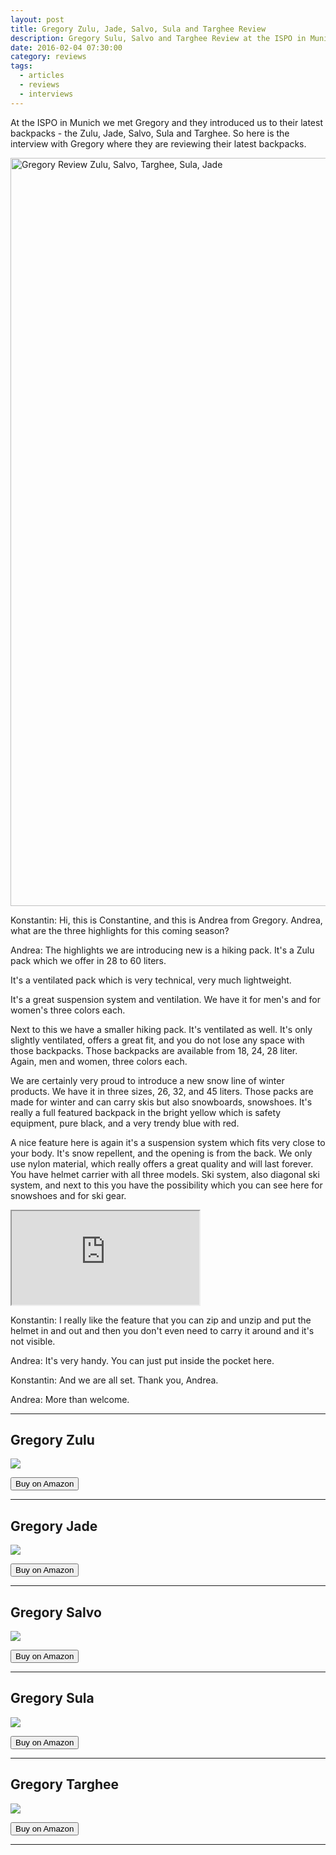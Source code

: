 ```yaml
---
layout: post
title: Gregory Zulu, Jade, Salvo, Sula and Targhee Review
description: Gregory Sulu, Salvo and Targhee Review at the ISPO in Munich
date: 2016-02-04 07:30:00
category: reviews
tags:
  - articles
  - reviews
  - interviews
---
```

At the ISPO in Munich we met Gregory and they introduced us to their latest backpacks - the Zulu, Jade, Salvo, Sula and Targhee. So here is the interview with Gregory where they are reviewing their latest backpacks.

<a data-flickr-embed="true"  href="https://www.flickr.com/photos/90204224@N07/32816692122/in/album-72157663341526010/" title="Gregory Review Zulu, Salvo, Targhee, Sula, Jade"><img src="https://c1.staticflickr.com/3/2788/32816692122_d1ead9949f_k.jpg" width="2048" height="1197" alt="Gregory Review Zulu, Salvo, Targhee, Sula, Jade"></a><script async src="//embedr.flickr.com/assets/client-code.js" charset="utf-8"></script>

<!--more-->

Konstantin: Hi, this is Constantine, and this is Andrea from Gregory. Andrea, what are the three highlights for this coming season?

Andrea:	The highlights we are introducing new is a hiking pack. It's a Zulu pack which we offer in 28 to 60 liters.

It's a ventilated pack which is very technical, very much lightweight.

It's a great suspension system and ventilation. We have it for men's and for women's three colors each.

Next to this we have a smaller hiking pack. It's ventilated as well. It's only slightly ventilated, offers a great fit, and you do not lose any space with those backpacks. Those backpacks are available from 18, 24, 28 liter. Again, men and women, three colors each.

We are certainly very proud to introduce a new snow line of winter products. We have it in three sizes, 26, 32, and 45 liters. Those packs are made for winter and can carry skis but also snowboards, snowshoes. It's really a full featured backpack in the bright yellow which is safety equipment, pure black, and a very trendy blue with red.

A nice feature here is again it's a suspension system which fits very close to your body. It's snow repellent, and the opening is from the back. We only use nylon material, which really offers a great quality and will last forever. You have helmet carrier with all three models. Ski system, also diagonal ski system, and next to this you have the possibility which you can see here for snowshoes and for ski gear.

<div class="embed-responsive embed-responsive-16by9">
    <iframe class="embed-responsive-item" src="https://www.youtube.com/embed/m7l1t35mKRg"></iframe>
</div>

Konstantin: I really like the feature that you can zip and unzip and put the helmet in and out and then you don't even need to carry it around and it's not visible.

Andrea:	It's very handy. You can just put inside the pocket here.

Konstantin:	And we are all set. Thank you, Andrea.

Andrea:	More than welcome.

---

## Gregory Zulu
<a rel="nofollow" target="_blank"  href="https://www.amazon.com/gp/product/B015SBL9GE/ref=as_li_tl?ie=UTF8&camp=1789&creative=9325&creativeASIN=B015SBL9GE&linkCode=as2&tag=hikeve-20&linkId=08299d279cf2752fb7b116c34dc188e4"><img border="0" src="//ws-na.amazon-adsystem.com/widgets/q?_encoding=UTF8&MarketPlace=US&ASIN=B015SBL9GE&ServiceVersion=20070822&ID=AsinImage&WS=1&Format=_SL250_&tag=hikeve-20" ></a><img src="//ir-na.amazon-adsystem.com/e/ir?t=hikeve-20&l=am2&o=1&a=B015SBL9GE" width="1" height="1" border="0" alt="" style="border:none !important; margin:0px !important;" />

<a href="http://amzn.to/2ltxHwt" rel="nofollow"><button type="button" class="btn btn-danger">Buy on Amazon</button></a>

---

## Gregory Jade
<a rel="nofollow" target="_blank"  href="https://www.amazon.com/gp/product/B015SBNL9C/ref=as_li_tl?ie=UTF8&camp=1789&creative=9325&creativeASIN=B015SBNL9C&linkCode=as2&tag=hikeve-20&linkId=bb36963f685e16f5d9829695100facea"><img border="0" src="//ws-na.amazon-adsystem.com/widgets/q?_encoding=UTF8&MarketPlace=US&ASIN=B015SBNL9C&ServiceVersion=20070822&ID=AsinImage&WS=1&Format=_SL250_&tag=hikeve-20" ></a><img src="//ir-na.amazon-adsystem.com/e/ir?t=hikeve-20&l=am2&o=1&a=B015SBNL9C" width="1" height="1" border="0" alt="" style="border:none !important; margin:0px !important;" />

<a href="http://amzn.to/2lhiZ9L" rel="nofollow"><button type="button" class="btn btn-danger">Buy on Amazon</button></a>

---

## Gregory Salvo
<a rel="nofollow" target="_blank"  href="https://www.amazon.com/gp/product/B015SBOH40/ref=as_li_tl?ie=UTF8&camp=1789&creative=9325&creativeASIN=B015SBOH40&linkCode=as2&tag=hikeve-20&linkId=47c7e7ceb98518728c78fbe7d9369f20"><img border="0" src="//ws-na.amazon-adsystem.com/widgets/q?_encoding=UTF8&MarketPlace=US&ASIN=B015SBOH40&ServiceVersion=20070822&ID=AsinImage&WS=1&Format=_SL250_&tag=hikeve-20" ></a><img src="//ir-na.amazon-adsystem.com/e/ir?t=hikeve-20&l=am2&o=1&a=B015SBOH40" width="1" height="1" border="0" alt="" style="border:none !important; margin:0px !important;" />

<a href="http://amzn.to/2ltEarb" rel="nofollow"><button type="button" class="btn btn-danger">Buy on Amazon</button></a>

---

## Gregory Sula
<a rel="nofollow" target="_blank"  href="https://www.amazon.com/gp/product/B015SBOO4S/ref=as_li_tl?ie=UTF8&camp=1789&creative=9325&creativeASIN=B015SBOO4S&linkCode=as2&tag=hikeve-20&linkId=61f2e9f0de0e1f42eb093be66eb22182"><img border="0" src="//ws-na.amazon-adsystem.com/widgets/q?_encoding=UTF8&MarketPlace=US&ASIN=B015SBOO4S&ServiceVersion=20070822&ID=AsinImage&WS=1&Format=_SL250_&tag=hikeve-20" ></a><img src="//ir-na.amazon-adsystem.com/e/ir?t=hikeve-20&l=am2&o=1&a=B015SBOO4S" width="1" height="1" border="0" alt="" style="border:none !important; margin:0px !important;" />

<a href="http://amzn.to/2kJdHlg" rel="nofollow"><button type="button" class="btn btn-danger">Buy on Amazon</button></a>

---

## Gregory Targhee
<a target="_blank"  href="https://www.amazon.com/gp/product/B00SH2JWSO/ref=as_li_tl?ie=UTF8&camp=1789&creative=9325&creativeASIN=B00SH2JWSO&linkCode=as2&tag=hikeve-20&linkId=cd7c88e239abc4b66ba786bd438cbdba" rel="nofollow"><img border="0" src="//ws-na.amazon-adsystem.com/widgets/q?_encoding=UTF8&MarketPlace=US&ASIN=B00SH2JWSO&ServiceVersion=20070822&ID=AsinImage&WS=1&Format=_SL250_&tag=hikeve-20" ></a><img src="//ir-na.amazon-adsystem.com/e/ir?t=hikeve-20&l=am2&o=1&a=B00SH2JWSO" width="1" height="1" border="0" alt="" style="border:none !important; margin:0px !important;" />

<a href="http://amzn.to/2lUZYgm" rel="nofollow"><button type="button" class="btn btn-danger">Buy on Amazon</button></a>

---

<script type="text/javascript">
amzn_assoc_placement = "adunit0";
amzn_assoc_search_bar = "true";
amzn_assoc_tracking_id = "hikeve-20";
amzn_assoc_search_bar_position = "bottom";
amzn_assoc_ad_mode = "search";
amzn_assoc_ad_type = "smart";
amzn_assoc_marketplace = "amazon";
amzn_assoc_region = "US";
amzn_assoc_title = "Shop Related Products";
amzn_assoc_default_search_phrase = "Gregory backpack";
amzn_assoc_default_category = "All";
amzn_assoc_debug = "false";
amzn_assoc_ead = "0";
amzn_assoc_linkid = "df3f7653d6ee351da071684cab838e20";
</script>
<script src="//z-na.amazon-adsystem.com/widgets/onejs?MarketPlace=US"></script>
